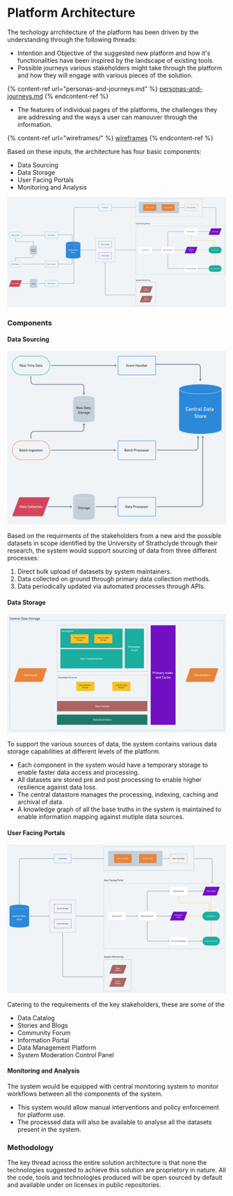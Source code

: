# Platform Architecture

The techology arrchitecture of the platform has been driven by the understanding through the following threads:

* Intention and Objective of the suggested new platform and how it's functionalities have been inspired by the landscape of existing tools.
* Possible journeys various stakeholders might take through the platform and how they will engage with various pieces of the solution.

{% content-ref url="personas-and-journeys.md" %}
[personas-and-journeys.md](personas-and-journeys.md)
{% endcontent-ref %}

* The features of individual pages of the platforms, the challenges they are addressing and the ways a user can manouver through the information.

{% content-ref url="wireframes/" %}
[wireframes](wireframes/)
{% endcontent-ref %}

Based on these inputs, the architecture has four basic components:

* Data Sourcing
* Data Storage
* User Facing Portals
* Monitoring and Analysis

![Architecture](../.gitbook/assets/platform-architecture.png)

### Components

#### Data Sourcing

![Data Sourcing](../.gitbook/assets/data-source.png)

Based on the requirments of the stakeholders from a new and the possible datasets in scope identified by the University of Strathclyde through their research, the system would support sourcing of data from three different processes:

1. Direct bulk upload of datasets by system maintainers.
2. Data collected on ground through primary data collection methods.
3. Data periodically updated via automated processes through APIs.

#### Data Storage

![Central Data Storage](../.gitbook/assets/central-data-storage.png)

To support the various sources of data, the system contains various data storage capabilities at different levels of the platform.

* Each component in the system would have a temporary storage to enable faster data access and processing.
* All datasets are stored pre and post processing to enable higher resilience against data loss.&#x20;
* The central datastore manages the processing, indexing, caching and archival of data.
* A knowledge graph of all the base truths in the system is maintained to enable information mapping against mutiple data sources.

#### User Facing Portals

![User Facing Portal](../.gitbook/assets/user-facing.png)

Catering to the requirements of the key stakeholders, these are some of the&#x20;

* Data Catalog
* Stories and Blogs
* Community Forum
* Information Portal
* Data Management Platform
* System Moderation Control Panel

#### Monitoring and Analysis

The system would be equipped with central monitoring system to monitor workflows between all the components of the system.&#x20;

* This system would allow manual interventions and policy enforcement for platform use.&#x20;
* The processed data will also be available to analyse all the datasets present in the system.

### Methodology

The key thread across the entire solution architecture is that none the technologies suggested to achieve this solution are proprietory in nature. All the code, tools and technologies produced will be open sourced by default and available under on licenses in public repositories.
